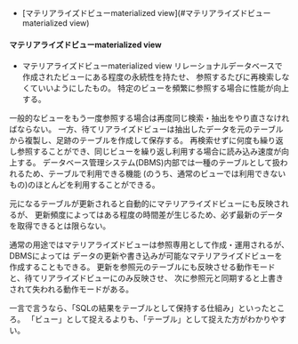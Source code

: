 <!-- TOC -->

- [マテリアライズドビューmaterialized view](#マテリアライズドビューmaterialized view)

<!-- /TOC -->

#### マテリアライズドビューmaterialized view
- マテリアライズドビューmaterialized view
リレーショナルデータベースで作成されたビューにある程度の永続性を持たせ、
参照するたびに再検索しなくていいようにしたもの。
特定のビューを頻繁に参照する場合に性能が向上する。

一般的なビューをもう一度参照する場合は再度同じ検索・抽出をやり直さなければならない。
一方、待てリアライズドビューは抽出したデータを元のテーブルから複製し、足跡のテーブルを作成して保存する。
再検索せずに何度も繰り返し参照することができ、同じビューを繰り返し利用する場合に読み込み速度が向上する。
データベース管理システム(DBMS)内部では一種のテーブルとして扱われるため、テーブルで利用できる機能
(のうち、通常のビューでは利用できないもの)のほとんどを利用することができる。

元になるテーブルが更新されると自動的にマテリアライズドビューにも反映されるが、
更新頻度によってはある程度の時間差が生じるため、必ず最新のデータを取得できるとは限らない。

通常の用途ではマテリアライズドビューは参照専用として作成・運用されるが、DBMSによっては
データの更新や書き込みが可能なマテリアライズドビューを作成することもできる。
更新を参照元のテーブルにも反映させる動作モードと、待てリアライズドビューにのみ反映させ、
次に参照元と同期すると上書きされて失われる動作モードがある。

一言で言うなら、「SQLの結果をテーブルとして保持する仕組み」といったところ。
「ビュー」として捉えるよりも、「テーブル」として捉えた方がわかりやすい。